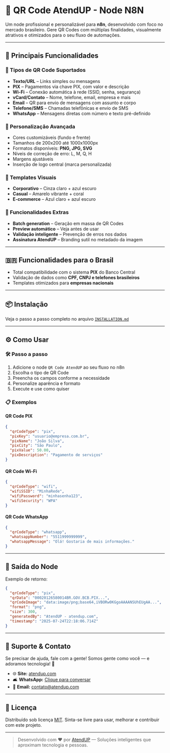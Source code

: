 # 🎯 QR Code AtendUP - Node N8N

Um node profissional e personalizável para **n8n**, desenvolvido com foco no mercado brasileiro. Gere QR Codes com múltiplas finalidades, visualmente atrativos e otimizados para o seu fluxo de automações.

---

## 🚀 Principais Funcionalidades

### 📌 Tipos de QR Code Suportados

* **Texto/URL** – Links simples ou mensagens
* **PIX** – Pagamentos via chave PIX, com valor e descrição
* **Wi-Fi** – Conexão automática à rede (SSID, senha, segurança)
* **vCard/Contato** – Nome, telefone, email, empresa e mais
* **Email** – QR para envio de mensagens com assunto e corpo
* **Telefone/SMS** – Chamadas telefônicas e envio de SMS
* **WhatsApp** – Mensagens diretas com número e texto pré-definido

### 🎨 Personalização Avançada

* Cores customizáveis (fundo e frente)
* Tamanhos de 200x200 até 1000x1000px
* Formatos disponíveis: **PNG, JPG, SVG**
* Níveis de correção de erro: L, M, Q, H
* Margens ajustáveis
* Inserção de logo central (marca personalizada)

### 🧹 Templates Visuais

* **Corporativo** – Cinza claro + azul escuro
* **Casual** – Amarelo vibrante + coral
* **E-commerce** – Azul claro + azul escuro

### 🔧 Funcionalidades Extras

* **Batch generation** – Geração em massa de QR Codes
* **Preview automático** – Veja antes de usar
* **Validação inteligente** – Prevenção de erros nos dados
* **Assinatura AtendUP** – Branding sutil no metadado da imagem

---

## 🇧🇷 Funcionalidades para o Brasil

* Total compatibilidade com o sistema **PIX** do Banco Central
* Validação de dados como **CPF, CNPJ e telefones brasileiros**
* Templates otimizados para **empresas nacionais**

---

## 📦 Instalação

Veja o passo a passo completo no arquivo [`INSTALLATION.md`](./INSTALLATION.md)

---

## ⚙️ Como Usar

### 🛠️ Passo a passo

1. Adicione o node `QR Code AtendUP` ao seu fluxo no n8n
2. Escolha o tipo de QR Code
3. Preencha os campos conforme a necessidade
4. Personalize aparência e formato
5. Execute e use como quiser

### 📋 Exemplos

#### QR Code PIX

```json
{
  "qrCodeType": "pix",
  "pixKey": "usuario@empresa.com.br",
  "pixName": "João Silva",
  "pixCity": "São Paulo",
  "pixValue": 50.00,
  "pixDescription": "Pagamento de serviços"
}
```

#### QR Code Wi-Fi

```json
{
  "qrCodeType": "wifi",
  "wifiSSID": "MinhaRede",
  "wifiPassword": "minhasenha123",
  "wifiSecurity": "WPA"
}
```

#### QR Code WhatsApp

```json
{
  "qrCodeType": "whatsapp",
  "whatsappNumber": "5511999999999",
  "whatsappMessage": "Olá! Gostaria de mais informações."
}
```

---

## 📄 Saída do Node

Exemplo de retorno:

```json
{
  "qrCodeType": "pix",
  "qrData": "00020126580014BR.GOV.BCB.PIX...",
  "qrCodeImage": "data:image/png;base64,iVBORw0KGgoAAAANSUhEUgAA...",
  "format": "png",
  "size": 300,
  "generatedBy": "AtendUP - atendup.com",
  "timestamp": "2025-07-24T22:18:06.714Z"
}
```

---

## 💬 Suporte & Contato

Se precisar de ajuda, fale com a gente!
Somos gente como você — e adoramos tecnologia! 🚀

* 🌐 **Site:** [atendup.com](https://www.atendup.com)
* 🛋 **WhatsApp:** [Clique para conversar](https://wa.me/5545999691163)
* 📧 **Email:** [contato@atendup.com](mailto:contato@atendup.com)

---

## 📄 Licença

Distribuído sob licença [MIT](./LICENSE).
Sinta-se livre para usar, melhorar e contribuir com este projeto.

---

> Desenvolvido com ❤️ por [AtendUP](https://www.atendup.com) — Soluções inteligentes que aproximam tecnologia e pessoas.
